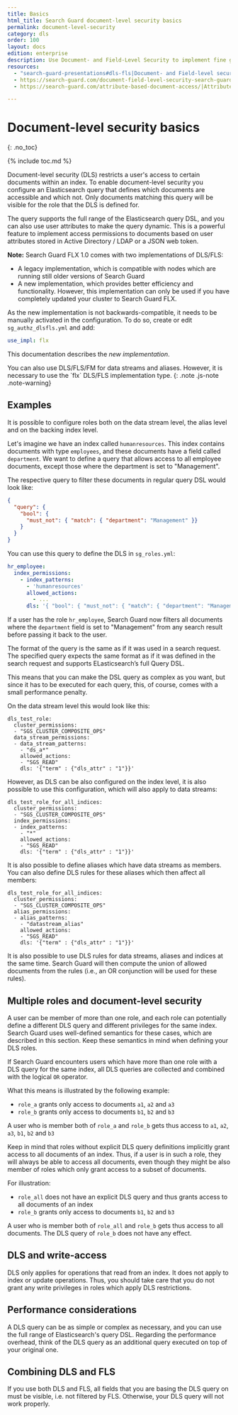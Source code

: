 ```yaml
---
title: Basics
html_title: Search Guard document-level security basics
permalink: document-level-security
category: dls
order: 100
layout: docs
edition: enterprise
description: Use Document- and Field-Level Security to implement fine grained access control to documents and fields in your Elasticsearch cluster.
resources:
  - "search-guard-presentations#dls-fls|Document- and Field-level security (presentation)"
  - https://search-guard.com/document-field-level-security-search-guard/|Document- and field-level security with Search Guard (blog post)
  - https://search-guard.com/attribute-based-document-access/|Attribute based document access (blog post)

---
```

<!---
Copyright 2022 floragunn GmbH
-->

# Document-level security basics
{: .no_toc}

{% include toc.md %}

Document-level security (DLS) restricts a user's access to certain documents within an index. To enable document-level security you configure an Elasticsearch query that defines which documents are accessible and which not. Only documents matching this query will be visible for the role that the DLS is defined for.

The query supports the full range of the Elasticsearch query DSL, and you can also use user attributes to make the query dynamic. This is a powerful feature to implement access permissions to documents based on user attributes stored in Active Directory / LDAP or a JSON web token.

**Note:** Search Guard FLX 1.0 comes with two implementations of DLS/FLS:

- A legacy implementation, which is compatible with nodes which are running still older versions of Search Guard
- A new implementation, which provides better efficiency and functionality. However, this implementation can only be used if you have completely updated your cluster to Search Guard FLX.

As the new implementation is not backwards-compatible, it needs to be manually activated in the configuration. To do so, create or edit `sg_authz_dlsfls.yml` and add:

```yaml
use_impl: flx
```

This documentation describes the *new implementation*.

<span>
You can also use DLS/FLS/FM for data streams and aliases. However, it is necessary to use the `flx` DLS/FLS implementation type.
</span>
{: .note .js-note .note-warning}

## Examples

It is possible to configure roles both on the data stream level, the alias level and on the backing index level.

Let's imagine we have an index called `humanresources`. This index contains documents with type `employees`, and these documents have a field called `department`. We want to define a query that allows access to all employee documents, except those where the department is set to "Management". 

The respective query to filter these documents in regular query DSL would look like:

```json
{
  "query": {
    "bool": {
      "must_not": { "match": { "department": "Management" }}
    }
  }
}
```

You can use this query to define the DLS in `sg_roles.yml`:

```yaml
hr_employee:
  index_permissions:
    - index_patterns:
      - 'humanresources'
      allowed_actions:
        - ...
      dls: '{ "bool": { "must_not": { "match": { "department": "Management" }}}}'
```

If a user has the role `hr_employee`, Search Guard now filters all documents where the `department` field is set to "Management" from any search result before passing it back to the user.

The format of the query is the same as if it was used in a search request. The specified query expects the same format as if it was defined in the search request and supports ELasticsearch’s full Query DSL.

This means that you can make the DSL query as complex as you want, but since it has to be executed for each query, this, of course, comes with a small performance penalty.

On the data stream level this would look like this:

```
dls_test_role:
  cluster_permissions:
  - "SGS_CLUSTER_COMPOSITE_OPS"
  data_stream_permissions:
  - data_stream_patterns:
    - "ds_a*"
    allowed_actions:
    - "SGS_READ"  
    dls: '{"term" : {"dls_attr" : "1"}}'
``` 

However, as DLS can be also configured on the index level, it is also possible to use this configuration, which will also apply to data streams:

```
dls_test_role_for_all_indices:
  cluster_permissions:
  - "SGS_CLUSTER_COMPOSITE_OPS"
  index_permissions:
  - index_patterns:
    - "*"
    allowed_actions:
    - "SGS_READ"  
    dls: '{"term" : {"dls_attr" : "1"}}'
```     


It is also possible to define aliases which have data streams as members. You can also define DLS rules for these aliases which then affect all members:

```
dls_test_role_for_all_indices:
  cluster_permissions:
  - "SGS_CLUSTER_COMPOSITE_OPS"
  alias_permissions:
  - alias_patterns:
    - "datastream_alias"
    allowed_actions:
    - "SGS_READ"  
    dls: '{"term" : {"dls_attr" : "1"}}'
```     

It is also possible to use DLS rules for data streams, aliases and indices at the same time. Search Guard will then compute the union of allowed documents from the rules (i.e., an OR conjunction will be used for these rules).

## Multiple roles and document-level security

A user can be member of more than one role, and each role can potentially define a different DLS query and different privileges for the same index. Search Guard uses well-defined semantics for these cases, which are described in this section. Keep these semantics in mind when defining your DLS roles.

If Search Guard encounters users which have more than one role with a DLS query for the same index, all DLS queries are collected and combined with the logical `OR` operator. 

What this means is illustrated by the following example:

- `role_a` grants only access to documents `a1`, `a2` and `a3` 
- `role_b` grants only access to documents `b1`, `b2` and `b3`

A user who is member both of `role_a` and `role_b` gets thus access to `a1`, `a2`, `a3`, `b1`, `b2` and `b3`


Keep in mind that roles without explicit DLS query definitions implicitly grant access to all documents of an index. Thus, if a user is in such a role, they will always be able to access all documents, even though they might be also member of roles which only grant access to a subset of documents.

For illustration:

- `role_all` does not have an explicit DLS query and thus grants access to all documents of an index
- `role_b` grants only access to documents `b1`, `b2` and `b3`

A user who is member both of `role_all` and `role_b` gets thus access to all documents. The DLS query of `role_b` does not have any effect.


## DLS and write-access

DLS only applies for operations that read from an index. It does not apply to index or update operations. Thus, you should take care that you do not grant any write privileges in roles which apply DLS restrictions.  


## Performance considerations

A DLS query can be as simple or complex as necessary, and you can use the full range of Elasticsearch's query DSL. Regarding the performance overhead, think of the DLS query as an additional query executed on top of your original one. 

## Combining DLS and FLS

If you use both DLS and FLS, all fields that you are basing the DLS query on must be visible, i.e. not filtered by FLS. Otherwise, your DLS query will not work properly. 

